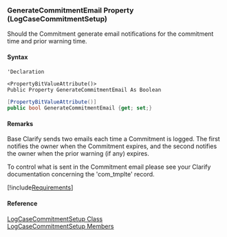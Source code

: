 ﻿### GenerateCommitmentEmail Property (LogCaseCommitmentSetup)

Should the Commitment generate email notifications for the commitment time and prior warning time.

#### Syntax

```vbnet
'Declaration

<PropertyBitValueAttribute()>
Public Property GenerateCommitmentEmail As Boolean
```

```csharp
[PropertyBitValueAttribute()]
public bool GenerateCommitmentEmail {get; set;}
```

#### Remarks

Base Clarify sends two emails each time a Commitment is logged. The first notifies the owner when the Commitment expires, and the second notifies the owner when the prior warning (if any) expires. 

To control what is sent in the Commitment email please see your Clarify documentation concerning the 'com_tmplte' record.

[!include[Requirements](../partials/requirements.md)]

#### Reference

[LogCaseCommitmentSetup Class](FChoice.Toolkits.Clarify~FChoice.Toolkits.Clarify.Support.LogCaseCommitmentSetup.md)  
[LogCaseCommitmentSetup Members](FChoice.Toolkits.Clarify~FChoice.Toolkits.Clarify.Support.LogCaseCommitmentSetup_members.md)
